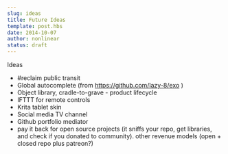 ```yaml
---
slug: ideas
title: Future Ideas
template: post.hbs
date: 2014-10-07
author: nonlinear
status: draft
---
```

Ideas
- #reclaim public transit
- Global autocomplete (from https://github.com/lazy-8/exo )
- Object library, cradle-to-grave - product lifecycle
- IFTTT for remote controls
- Krita tablet skin
- Social media TV channel
- Github portfolio mediator
- pay it back for open source projects (it sniffs your repo, get libraries, and check if you donated to community). other revenue models (open + closed repo plus patreon?)
